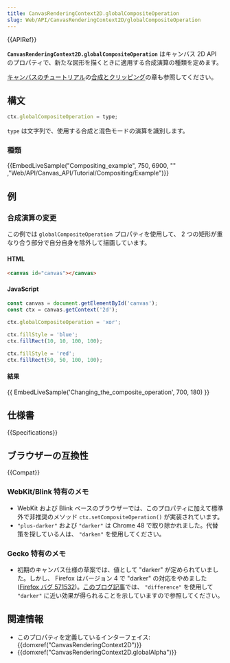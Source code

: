 ```yaml
---
title: CanvasRenderingContext2D.globalCompositeOperation
slug: Web/API/CanvasRenderingContext2D/globalCompositeOperation
---
```


{{APIRef}}

**`CanvasRenderingContext2D.globalCompositeOperation`** はキャンバス 2D API のプロパティで、新たな図形を描くときに適用する合成演算の種類を定めます。

[キャンバスのチュートリアル](/ja/docs/Web/API/Canvas_API/Tutorial)の[合成とクリッピング](/ja/docs/Web/API/Canvas_API/Tutorial/Compositing)の章も参照してください。

## 構文

```js
ctx.globalCompositeOperation = type;
```

`type` は文字列で、使用する合成と混色モードの演算を識別します。

### 種類

{{EmbedLiveSample("Compositing_example", 750, 6900, ""
  ,"Web/API/Canvas_API/Tutorial/Compositing/Example")}}

## 例

### 合成演算の変更

この例では `globalCompositeOperation` プロパティを使用して、 2 つの矩形が重なり合う部分で自分自身を除外して描画しています。

#### HTML

```html
<canvas id="canvas"></canvas>
```

#### JavaScript

```js
const canvas = document.getElementById('canvas');
const ctx = canvas.getContext('2d');

ctx.globalCompositeOperation = 'xor';

ctx.fillStyle = 'blue';
ctx.fillRect(10, 10, 100, 100);

ctx.fillStyle = 'red';
ctx.fillRect(50, 50, 100, 100);
```

#### 結果

{{ EmbedLiveSample('Changing_the_composite_operation', 700, 180) }}

## 仕様書

{{Specifications}}

## ブラウザーの互換性

{{Compat}}

### WebKit/Blink 特有のメモ

- WebKit および Blink ベースのブラウザーでは、このプロパティに加えて標準外で非推奨のメソッド `ctx.setCompositeOperation()` が実装されています。
- `"plus-darker"` および `"darker"` は Chrome 48 で取り除かれました。代替策を探している人は、 `"darken"` を使用してください。

### Gecko 特有のメモ

- 初期のキャンバス仕様の草案では、値として "darker" が定められていました。しかし、 Firefox はバージョン 4 で "darker" の対応をやめました ([Firefox バグ 571532](https://bugzil.la/571532))。[このブログ記事](https://dropshado.ws/post/77229081704/firefox-doesnt-support-canvas-composite-darker)では、 `"difference"` を使用して `"darker"` に近い効果が得られることを示していますので参照してください。

## 関連情報

- このプロパティを定義しているインターフェイス: {{domxref("CanvasRenderingContext2D")}}
- {{domxref("CanvasRenderingContext2D.globalAlpha")}}
